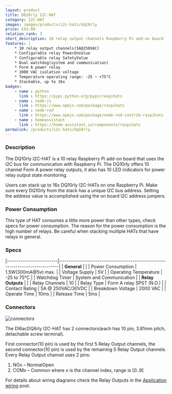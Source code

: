 ```yaml
---
layout: product
title: DQ10rly I2C-HAT
category: I2C-HAT
images: images/products/i2c-hats/dq10rly
price: €43.00
relation_rank: 3
short_description: 10 relay output channels Raspberry Pi add-on board
features: |
    * 10 relay output channels(5A@250VAC)
    * Configurable relay PowerOnValue
    * Configurable relay SafetyValue
    * Dual watchdog(system and communication)
    * Form A power relay
    * 2000 VAC isolation voltage
    * Temperature operating range: -25 ~ +75°C
    * Stackable, up to 16x
badges:
    - name : python
      link : https://pypi.python.org/pypi/raspihats
    - name : node-js 
      link : https://www.npmjs.com/package/raspihats
    - name : node-red
      link : https://www.npmjs.com/package/node-red-contrib-raspihats
    - name : homeassistant
      link : https://home-assistant.io/components/raspihats
permalink: /products/i2c-hats/dq10rly
---
```



### Description

The DQ10rly I2C-HAT is a 10 relay Raspberry Pi add-on board that uses the I2C bus for communication with Raspberry Pi. The DQ10rly offers 10 channel Form A power relay outputs, it also has 10 LED indicators for power relay output state monitoring.

Users can stack up to 16x DQ10rly I2C-HATs on one Raspberry Pi. Make sure every DQ10rly from the stack has a unique I2C bus address. Setting the address value is accomplished using the on board I2C address jumpers.

### Power Consumption

This type of HAT consumes a little more power than other types, check specs for power consumption. The reason for the power consumption is the high number of relays. Be careful when stacking multiple HATs that have relays in general.


### Specs

|:------------------------|:-----------------------------------------------------------------------------|
| **General**             |                                                                              |
| Power Consumption       | 1.5W(300mA@5v) max.                                                          |
| Voltage Supply          | 5V                                                                           |
| Operating Temperature   | -25 to 75°C                                                                  |
| Watchdog Timer          | System and Communication                                                     |
| **Relay Outputs**       |                                                                              |
| Relay Channels          | 10                                                                           |
| Relay Type              | Form A relay SPST (N.O.)                                                     |
| Contact Rating          | 5A @ 250VAC/30VDC                                                            |
| Breakdown Voltage       | 2000 VAC                                                                     |
| Operate Time            | 10ms                                                                         |
| Release Time            | 5ms                                                                          |


### Connectors

![connectors]({{site.baseurl}}/{{page.images}}/connectors.svg "DQ10rly I2C-HAT connectors")

The DI6acDQ6rly I2C-HAT has 2 connectors(each has 10 pin, 3.81mm pitch, detachable screw terminal). 

First connector(10 pin) is used by the first 5 Relay Output channels, the second connector(10 pin) is used by the remaining 5 Relay Output channels. Every Relay Output channel uses 2 pins:

 1. NOx – NormalOpen
 2. COMx – Common
where x is the channel index, range is [0..9]

For details about wiring diagrams check the Relay Outputs in the [Application wiring][application-wiring] post.


[application-wiring]: {{site.baseurl}}/i2c-hat/2016/02/21/application-wiring.html